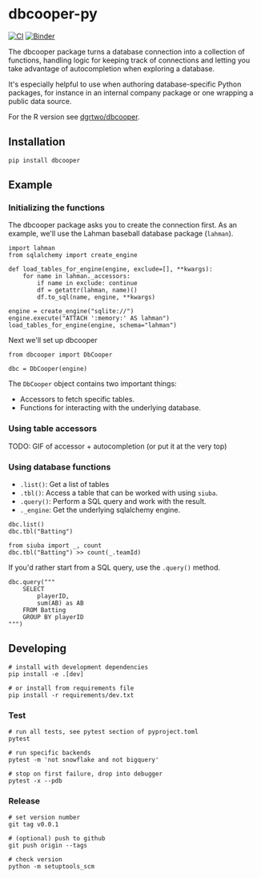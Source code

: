 # dbcooper-py

[![CI](https://github.com/machow/dbcooper-py/actions/workflows/ci.yml/badge.svg)](https://github.com/machow/dbcooper-py/actions/workflows/ci.yml)
[![Binder](https://mybinder.org/badge_logo.svg)](https://mybinder.org/v2/gh/machow/dbcooper-py/HEAD)

The dbcooper package turns a database connection into a collection of functions,
handling logic for keeping track of connections and letting you take advantage of
autocompletion when exploring a database.

It's especially helpful to use when authoring database-specific Python packages,
for instance in an internal company package or one wrapping a public data source.

For the R version see [dgrtwo/dbcooper](https://github.com/dgrtwo/dbcooper).

## Installation

```
pip install dbcooper
```

## Example

### Initializing the functions

The dbcooper package asks you to create the connection first.
As an example, we'll use the Lahman baseball database package (`lahman`).

```{python}
import lahman
from sqlalchemy import create_engine

def load_tables_for_engine(engine, exclude=[], **kwargs):
    for name in lahman._accessors:
        if name in exclude: continue
        df = getattr(lahman, name)()
        df.to_sql(name, engine, **kwargs)

engine = create_engine("sqlite://")
engine.execute("ATTACH ':memory:' AS lahman")
load_tables_for_engine(engine, schema="lahman")
```

Next we'll set up dbcooper

```{python}
from dbcooper import DbCooper

dbc = DbCooper(engine)
```

The `DbCooper` object contains two important things:

* Accessors to fetch specific tables.
* Functions for interacting with the underlying database.

### Using table accessors

TODO: GIF of accessor + autocompletion (or put it at the very top)


### Using database functions

* `.list()`: Get a list of tables
* `.tbl()`: Access a table that can be worked with using `siuba`.
* `.query()`: Perform a SQL query and work with the result.
* `._engine`: Get the underlying sqlalchemy engine.

```{python}
dbc.list()
dbc.tbl("Batting")

from siuba import _, count
dbc.tbl("Batting") >> count(_.teamId)
```

If you'd rather start from a SQL query, use the `.query()` method.

```{python}
dbc.query("""
    SELECT
        playerID,
        sum(AB) as AB
    FROM Batting
    GROUP BY playerID
""")
```

## Developing

```shell
# install with development dependencies
pip install -e .[dev]

# or install from requirements file
pip install -r requirements/dev.txt
```

### Test

```shell
# run all tests, see pytest section of pyproject.toml
pytest

# run specific backends
pytest -m 'not snowflake and not bigquery'

# stop on first failure, drop into debugger
pytest -x --pdb
```


### Release

```shell
# set version number
git tag v0.0.1

# (optional) push to github
git push origin --tags

# check version
python -m setuptools_scm
```
